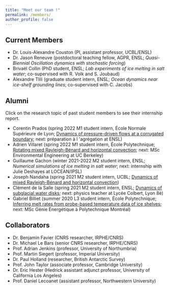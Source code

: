```yaml
---
title: "Meet our team !"
permalink: /members/
author_profile: false
---
```


Current Members
------
* Dr. Louis-Alexandre Couston (PI, assistant professor, UCBL/ENSL)
* Dr. Jason Reneuve (postdoctoral teaching fellow, AGPR, ENSL; *Quasi-Biennial Oscillation dynamics with stochastic forcing*)
* Brivaël Collin (PhD student, ENSL; *Lab experiments of ice melting in salt water*; co-supervised with R. Volk and S. Joubaud)
* Alexandre Tlili (graduate student intern, ENSL; *Ocean dynamics near ice-shelf grounding lines*; co-supervised with C. Jacobs)

Alumni 
------
Click on the research topic of past student members to see their internship report.  
* Corentin Prados (spring 2022 M1 student intern, École Normale Supérieure de Lyon; [Dynamics of pressure-driven flows at a corrugated boundary](/files/M1SDM_STAGE_Prados_Corentin.pdf); next: préparation à l 'agrégation at ENSL)
* Adrien Villaret (spring 2022 M1 student intern, École Polytechnique; [Rotating mixed Rayleigh-Bénard and horizontal convection](/files/M13A_STAGE_Villaret_Adrien_compressed.pdf); next: MSc Environmental Engineering at UC Berkeley)
* Guillaume Gachon (winter 2021-2022 M2 student intern, ENSL; *Numerical simulations of ice melting in salt water*; next: internship with Julie Deshayes at LOCEAN/IPSL)
* Joseph Nandaha (spring 2021 M2 student intern, UCBL; [Dynamics of mixed Rayleigh-Bénard and horizontal convection](/files/M2SOAC_STAGE_Nandaha_Joseph.pdf))
* Clément de la Salle (spring 2021 M2 student intern, ENSL; [Dynamics of subglacial water disks](/files/M2SDM_STAGE_Clement_de_la_Salle.pdf); next: physics teacher at Lycée Colbert, Lyon 8è)
* Gabriel Billiet (summer 2020 L3 student intern, École Polytechnique; [Inferring melt rates from probe-based temperature data of ice shelves](/files/L3X_STAGE_Gabriel_Billiet.pdf); next: MSc Génie Energétique à Polytechnique Montréal)

Collaborators
------
* Dr. Benjamin Favier (CNRS researcher, IRPHE/CNRS)
* Dr. Michael Le Bars (senior CNRS researcher, IRPHE/CNRS)
* Prof. Adrian Jenkins (professor, University of Northumbria)
* Prof. Martin Siegert (professor, Imperial University)
* Dr. Paul Holland (researcher, British Antarctic Survey)
* Prof. John Taylor (associate professor, Cambridge University)
* Dr. Eric Hester (Hedrick assistant adjunct professor, University of California Los Angeles)
* Prof. Daniel Lecoanet (assistant professor, Northwestern University)

